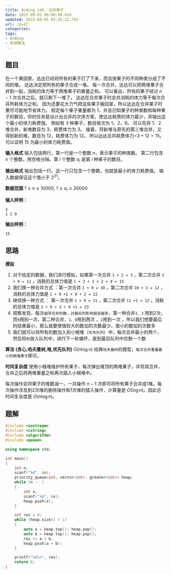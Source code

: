 ```yaml
---
title: AcWing 148. 合并果子
date: 2022-08-03 06:08:08.618
updated: 2022-08-05 02:35:22.743
url: /p=47
categories: 
tags: 
- AcWing
- 考研算法
---
```


## 题目
在一个果园里，达达已经将所有的果子打了下来，而且按果子的不同种类分成了不同的堆。
达达决定把所有的果子合成一堆。
每一次合并，达达可以把两堆果子合并到一起，消耗的体力等于两堆果子的重量之和。
可以看出，所有的果子经过 $n−1$ 次合并之后，就只剩下一堆了。
达达在合并果子时总共消耗的体力等于每次合并所耗体力之和。
因为还要花大力气把这些果子搬回家，所以达达在合并果子时要尽可能地节省体力。
假定每个果子重量都为 $1$，并且已知果子的种类数和每种果子的数目，你的任务是设计出合并的次序方案，使达达耗费的体力最少，并输出这个最小的体力耗费值。
例如有 $3$ 种果子，数目依次为 $1$，$2$，$9$。
可以先将 $1$、$2$ 堆合并，新堆数目为 $3$，耗费体力为 $3$。
接着，将新堆与原先的第三堆合并，又得到新的堆，数目为 $12$，耗费体力为 $12$。
所以达达总共耗费体力=$3+12=15$。
可以证明 $15$ 为最小的体力耗费值。

**输入格式**
输入包括两行，第一行是一个整数 $n$，表示果子的种类数。
第二行包含 $n$ 个整数，用空格分隔，第 $i$ 个整数 $a_i$ 是第 $i$ 种果子的数目。

**输出格式**
输出包括一行，这一行只包含一个整数，也就是最小的体力耗费值。
输入数据保证这个值小于 $2^{31}$。

**数据范围**
$1≤n≤10000$,
$1≤a_i≤20000$

**输入样例：**
```
3 
1 2 9 
```

**输出样例：**
```
15
```

## 思路
**模拟**
1. 对于给定的数据，我们进行模拟，如果第一次合并 `1 + 2 = 3` ，第二次合并 `3 + 9 = 12` ，消耗的总体力值是 `1 + 2 + 1 + 2 + 9 = 15`
2. 我们换一种合并方式 ：第一次合并 `1 + 9 = 10` ，第二次合并 `10 + 2 = 12` ，消耗的总体力值是 `1 + 9 +1 + 9 + 2 = 22`
3. 继续换一种方式 ： 第一次合并 `2 + 9 = 11` ，第二次合并 `11 +1 = 12` ，消耗的总体力值是 `2 + 9 + 2 + 9 +1 = 23`
4. 观察发现，每次`越早合并的数，对最后的影响就会越多`，第一种合并`1、2` 用到2次，而`9`用到一次，第二种合并，`1、9`用到两次 ，`2`用到一次 ，所以我们想要最后的结果最小，那么就要使值较大的数加的次数最少，值小的数加的次数多
5. 我们就可以将所有的数加入到小根堆（`优先队列`）中，每次合并最小的两个，然后将`和`放入队列中，进行下一轮循环，直到最后队列中仅剩一个数

**算法**
**(贪心,哈夫曼树,堆,优先队列)** $O(n\log n)$
经典`哈夫曼树`的模型，`每次合并重量最小的两堆果子`即可。

**时间复杂度**
使用小根堆维护所有果子，每次弹出堆顶的两堆果子，并将其合并，合并之后将两堆重量之和再次插入小根堆中。

每次操作会将果子的堆数减一，一共操作 $n−1$ 次即可将所有果子合并成1堆。每次操作涉及到2次堆的删除操作和1次堆的插入操作，计算量是 $O(\log n)$。因此总时间复杂度是 $O(n\log n)$。

## 题解
```cpp
#include <iostream>
#include <cstring>
#include <algorithm>
#include <queue>

using namespace std;

int main()
{
    int n;
    scanf("%d", &n);
    priority_queue<int, vector<int>, greater<int>> heap;
    while (n -- )
    {
        int x;
        scanf("%d", &x);
        heap.push(x);
    }

    int res = 0;
    while (heap.size() > 1)
    {
        auto a = heap.top(); heap.pop();
        auto b = heap.top(); heap.pop();
        res += a + b;
        heap.push(a + b);
    }

    printf("%d\n", res);
    return 0;
}
```